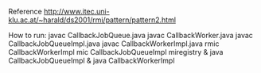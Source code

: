 Reference
	http://www.itec.uni-klu.ac.at/~harald/ds2001/rmi/pattern/pattern2.html


How to run:
	javac CallbackJobQueue.java 
	javac CallbackWorker.java 
	javac CallbackJobQueueImpl.java 
	javac CallbackWorkerImpl.java 
	rmic CallbackWorkerImpl 
	mic CallbackJobQueueImpl 
	miregistry & 
	java CallbackJobQueueImpl & 
	java CallbackWorkerImpl 
